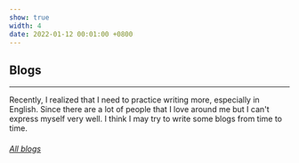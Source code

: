 ```yaml
---
show: true
width: 4
date: 2022-01-12 00:01:00 +0800
---
```

<div class="p-4">
    <h2>Blogs</h2>
    <hr />
    <p>
        Recently, I realized that I need to practice writing more, especially in English. Since there are a lot of people that I love around me but I can't express myself very well. I think I may try to write some blogs from time to time.
    </p>
    <h6 class="d-block p-3 mt-0 text-right">
        <a href="blogs.html">All blogs <i class="fas fa-angle-double-right"></i></a>
    </h6>
</div>


